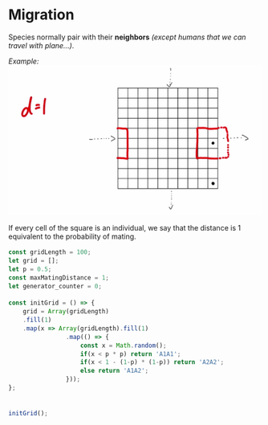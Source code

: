 # Migration

Species normally pair with their **neighbors** *(except humans that we can travel with plane...)*.

*Example:*
![distance](assets/distance.png "distnce")

If every cell of the square is an individual, we say that the distance is 1 equivalent to the probability of mating. 

```javascript
const gridLength = 100;
let grid = [];
let p = 0.5;
const maxMatingDistance = 1;
let generator_counter = 0;

const initGrid = () => {
    grid = Array(gridLength)
    .fill(1)
    .map(x => Array(gridLength).fill(1)
                .map(() => {
                    const x = Math.random();
                    if(x < p * p) return 'A1A1';
                    if(x < 1 - (1-p) * (1-p)) return 'A2A2';
                    else return 'A1A2';
                }));
};


initGrid();
```